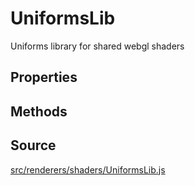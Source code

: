 # UniformsLib

Uniforms library for shared webgl shaders

## Properties

## Methods

## Source

<a
href="https://github.com/mrdoob/three.js/blob/master/src/renderers/shaders/UniformsLib.js">src/renderers/shaders/UniformsLib.js</a>

